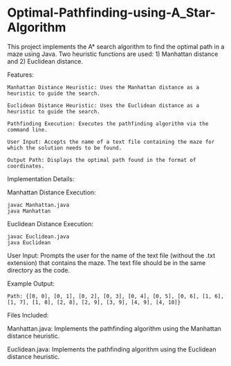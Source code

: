 # Optimal-Pathfinding-using-A_Star-Algorithm
This project implements the A* search algorithm to find the optimal path in a maze using Java. Two heuristic functions are used: 1) Manhattan distance and 2) Euclidean distance.


Features:

    Manhattan Distance Heuristic: Uses the Manhattan distance as a heuristic to guide the search.
    
    Euclidean Distance Heuristic: Uses the Euclidean distance as a heuristic to guide the search.
    
    Pathfinding Execution: Executes the pathfinding algorithm via the command line.
    
    User Input: Accepts the name of a text file containing the maze for which the solution needs to be found.
    
    Output Path: Displays the optimal path found in the format of coordinates.

Implementation Details:

  Manhattan Distance Execution:

    javac Manhattan.java
    java Manhattan
    
  Euclidean Distance Execution:

    javac Euclidean.java
    java Euclidean
    
  User Input: Prompts the user for the name of the text file (without the .txt extension) that contains the maze. The text file should be in the same directory as the code.
  
  Example Output:
  
    Path: {[0, 0], [0, 1], [0, 2], [0, 3], [0, 4], [0, 5], [0, 6], [1, 6], [1, 7], [1, 8], [2, 8], [2, 9], [3, 9], [4, 9], [4, 10]}
    
Files Included:

  Manhattan.java: Implements the pathfinding algorithm using the Manhattan distance heuristic.
  
  Euclidean.java: Implements the pathfinding algorithm using the Euclidean distance heuristic.
